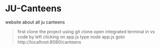 # JU-Canteens
website about all ju canteens

> first clone the project using git clone
> open integrated terminal in vs code by left clicking on app.js
> type node app.js
> goto http://localhost:8080/canteens
 